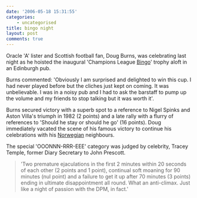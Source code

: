 ```yaml
---
date: '2006-05-18 15:31:55'
categories:
    - uncategorised
title: bingo night
layout: post
comments: true
---
```

Oracle 'A' lister and Scottish football fan, Doug Burns, was celebrating
last night as he hoisted the inaugural 'Champions League
[Bingo](http://www.nbrightside.com/blog/2006/05/17/champions-league-bingo/)'
trophy aloft in an Edinburgh pub.

Burns commented: 'Obviously I am surprised and delighted to win this
cup. I had never played before but the cliches just kept on coming. It
was unbelievable. I was in a noisy pub and I had to ask the barstaff to
pump up the volume and my friends to stop talking but it was worth it'.

Burns secured victory with a superb spot to a reference to Nigel Spinks
and Aston Villa's triumph in 1982 (2 points) and a late rally with a
flurry of references to 'Should he stay or should he go' (16 points).
Doug immediately vacated the scene of his famous victory to continue his
celebrations with his
[Norwegian](http://oracledoug.com/serendipity/index.php?/archives/781-Norwegians.html)
neighbours.

The special 'OOONNN-RRR-EEE' category was judged by celebrity, Tracey
Temple, former Diary Secretary to John Prescott.
> 'Two premature ejaculations in the first 2 minutes within 20 seconds
> of each other (2 points and 1 point), continual soft moaning for 90
> minutes (nul point) and a failure to get it up after 70 minutes (3
> points) ending in ultimate disappointment all round. What an
> anti-climax. Just like a night of passion with the DPM, in fact.'
